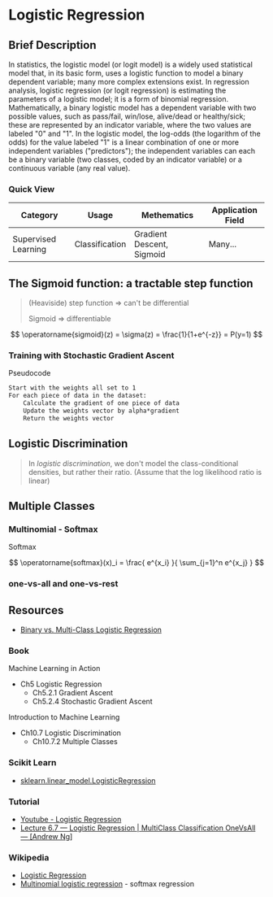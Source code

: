 # Logistic Regression

## Brief Description

In statistics, the logistic model (or logit model) is a widely used statistical model that, in its basic form, uses a logistic function to model a binary dependent variable; many more complex extensions exist. In regression analysis, logistic regression (or logit regression) is estimating the parameters of a logistic model; it is a form of binomial regression. Mathematically, a binary logistic model has a dependent variable with two possible values, such as pass/fail, win/lose, alive/dead or healthy/sick; these are represented by an indicator variable, where the two values are labeled "0" and "1". In the logistic model, the log-odds (the logarithm of the odds) for the value labeled "1" is a linear combination of one or more independent variables ("predictors"); the independent variables can each be a binary variable (two classes, coded by an indicator variable) or a continuous variable (any real value).

### Quick View

Category|Usage|Methematics|Application Field
--------|-----|-----------|-----------------
Supervised Learning|Classification|Gradient Descent, Sigmoid|Many...

## The Sigmoid function: a tractable step function

> (Heaviside) step function => can't be differential
>
> Sigmoid => differentiable

$$
\operatorname{sigmoid}(z) = \sigma(z) = \frac{1}{1+e^{-z}} = P(y=1)
$$

### Training with Stochastic Gradient Ascent

Pseudocode

```txt
Start with the weights all set to 1
For each piece of data in the dataset:
    Calculate the gradient of one piece of data
    Update the weights vector by alpha*gradient
    Return the weights vector
```

## Logistic Discrimination

> In *logistic discrimination*, we don't model the class-conditional densities, but rather their ratio. (Assume that the log likelihood ratio is linear)

## Multiple Classes

### Multinomial - Softmax

Softmax

$$
\operatorname{softmax}(x)_i = \frac{ e^{x_i} }{ \sum_{j=1}^n e^{x_j} }
$$

### one-vs-all and one-vs-rest

## Resources

* [Binary vs. Multi-Class Logistic Regression](https://chrisyeh96.github.io/2018/06/11/logistic-regression.html)

### Book

Machine Learning in Action

* Ch5 Logistic Regression
  * Ch5.2.1 Gradient Ascent
  * Ch5.2.4 Stochastic Gradient Ascent

Introduction to Machine Learning

* Ch10.7 Logistic Discrimination
  * Ch10.7.2 Multiple Classes

### Scikit Learn

* [sklearn.linear_model.LogisticRegression](https://scikit-learn.org/stable/modules/generated/sklearn.linear_model.LogisticRegression.html)

### Tutorial

* [Youtube - Logistic Regression](https://youtu.be/7qJ7GksOXoA)
* [Lecture 6.7 — Logistic Regression | MultiClass Classification OneVsAll — [Andrew Ng]](https://youtu.be/-EIfb6vFJzc)

### Wikipedia

* [Logistic Regression](https://en.wikipedia.org/wiki/Logistic_regression)
* [Multinomial logistic regression](https://en.wikipedia.org/wiki/Multinomial_logistic_regression) - softmax regression
